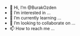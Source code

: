 - 👋 Hi, I’m @BurakOzden
- 👀 I’m interested in ...
- 🌱 I’m currently learning ...
- 💞️ I’m looking to collaborate on ...
- 📫 How to reach me ...

<!---
BurakOzden/BurakOzden is a ✨ special ✨ repository because its `README.md` (this file) appears on your GitHub profile.
You can click the Preview link to take a look at your changes.
--->

